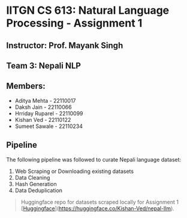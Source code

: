 # IITGN CS 613: Natural Language Processing - Assignment 1
## Instructor: Prof. Mayank Singh
## Team 3: Nepali NLP
## Members:
- Aditya Mehta - 22110017
- Daksh Jain - 22110066
- Hrriday Ruparel - 22110099
- Kishan Ved - 22110122
- Sumeet Sawale - 22110234

## Pipeline
The following pipeline was followed to curate Nepali language dataset:
1. Web Scraping or Downloading existing datasets
2. Data Cleaning
3. Hash Generation
4. Data Deduplication

> Huggingface repo for datasets scraped locally for Assignment 1 [[Huggingface](https://github.com/Kishan-Ved/nepal-LLM/tree/master)](https://huggingface.co/Kishan-Ved/nepal-llm).
